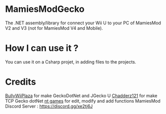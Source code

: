 # MamiesModGecko
The .NET assembly/library for connect your Wii U to your PC of MamiesMod V2 and V3 (not for MamiesMod V4 and Mobile).

# How I can use it ?
You can use it on a Csharp projet, in adding files to the projects.

# Credits
[BullyWiiPlaza](https://www.youtube.com/user/BullyWiiPlaza) for make GeckoDotNet and JGecko U
[Chadderz121](https://github.com/Chadderz121/tcp-gecko-dotnet/) for make TCP Gecko dotNet
[nt games](https://www.youtube.com/c/ntgamesytb/) for edit, modify and add functions
MamiesMod Discord Server : https://discord.gg/xe2tj6J
